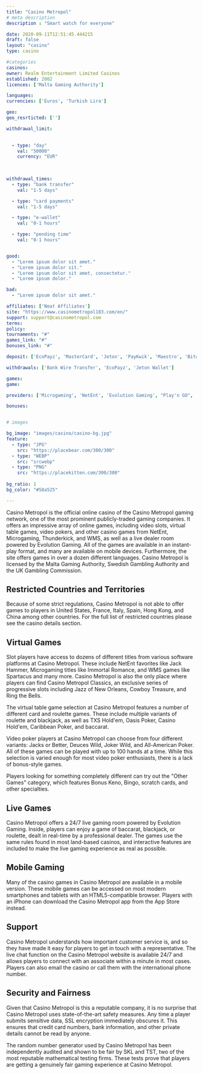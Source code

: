 ```yaml
---
title: "Casino Metropol"
# meta description
description : "Smart watch for everyone"

date: 2020-09-11T12:51:45.444215
draft: false
layout: "casino" 
type: casino

#categories
casinos: 
owner: Realm Entertainment Limited Casinos
established: 2002
licences: ['Malta Gaming Authority']

languages: 
currencies: ['Euros', 'Turkish Lira']

geo: 
geo_resrticted: ['']

withdrawal_limit:

  
  - type: "day"
    val: "50000"
    currency: "EUR"
  
  

withdrawal_times:
  - type: "bank transfer"
    val: "1-5 days"

  - type: "card payments"
    val: "1-5 days"

  - type: "e-wallet"
    val: "0-1 hours"

  - type: "pending time"
    val: "0-1 hours"


good:
  - "Lorem ipsum dolor sit amet."
  - "Lorem ipsum dolor sit."
  - "Lorem ipsum dolor sit amet, consectetur."
  - "Lorem ipsum dolor."

bad:
  - "Lorem ipsum dolor sit amet."

affiliates: ['Neat Affiliates']
site: "https://www.casinometropol183.com/en/"
support: support@casinometropol.com
terms:
policy:
tournaments: "#"
games_link: "#"
bonuses_link: "#"

deposit: ['EcoPayz', 'MasterCard', 'Jeton', 'PayKwik', 'Maestro', 'Bitcoin', 'Visa']

withdrawals: ['Bank Wire Transfer', 'EcoPayz', 'Jeton Wallet']

games: 
game:

providers: ['Microgaming', 'NetEnt', 'Evolution Gaming', "Play'n GO", 'NextGen Gaming', 'Genesis Gaming', 'Yggdrasil Gaming', 'Thunderkick', 'Elk Studios', 'Lightning Box', 'Playson', 'Big Time Gaming', '2 By 2 Gaming', 'Push Gaming', 'Red Tiger Gaming', 'Blueprint Gaming', 'Pragmatic Play', 'Quickspin', 'Portomaso Gaming']

bonuses:


# images

bg_image: "images/casino/casino-bg.jpg"  
feature:
  - type: "JPG" 
    src: "https://placebear.com/300/300"
  - type: "WEBP"
    src: "srcwebp"
  - type: "PNG"
    src: "https://placekitten.com/300/300"  
 
bg_ratio: 1 
bg_color: "#58a525"  

---
```


Casino Metropol is the official online casino of the Casino Metropol gaming network, one of the most prominent publicly-traded gaming companies. It offers an impressive array of online games, including video slots, virtual table games, video pokers, and other casino games from NetEnt, Microgaming, Thunderkick, and WMS, as well as a live dealer room powered by Evolution Gaming. All of the games are available in an instant-play format, and many are available on mobile devices. Furthermore, the site offers games in over a dozen different languages. Casino Metropol is licensed by the Malta Gaming Authority, Swedish Gambling Authority and the UK Gambling Commission.

## Restricted Countries and Territories
Because of some strict regulations, Casino Metropol is not able to offer games to players in United States, France, Italy, Spain, Hong Kong, and China among other countries. For the full list of restricted countries please see the casino details section.

## Virtual Games
Slot players have access to dozens of different titles from various software platforms at Casino Metropol. These include NetEnt favorites like Jack Hammer, Microgaming titles like Immortal Romance, and WMS games like Spartacus and many more. Casino Metropol is also the only place where players can find Casino Metropol Classics, an exclusive series of progressive slots including Jazz of New Orleans, Cowboy Treasure, and Ring the Bells.

The virtual table game selection at Casino Metropol features a number of different card and roulette games. These include multiple variants of roulette and blackjack, as well as TXS Hold'em, Oasis Poker, Casino Hold'em, Caribbean Poker, and baccarat.

Video poker players at Casino Metropol can choose from four different variants: Jacks or Better, Deuces Wild, Joker Wild, and All-American Poker. All of these games can be played with up to 100 hands at a time. While this selection is varied enough for most video poker enthusiasts, there is a lack of bonus-style games.

Players looking for something completely different can try out the "Other Games" category, which features Bonus Keno, Bingo, scratch cards, and other specialties.

## Live Games
Casino Metropol offers a 24/7 live gaming room powered by Evolution Gaming. Inside, players can enjoy a game of baccarat, blackjack, or roulette, dealt in real-time by a professional dealer. The games use the same rules found in most land-based casinos, and interactive features are included to make the live gaming experience as real as possible.

## Mobile Gaming
Many of the casino games in Casino Metropol are available in a mobile version. These mobile games can be accessed on most modern smartphones and tablets with an HTML5-compatible browser. Players with an iPhone can download the Casino Metropol app from the App Store instead.

## Support
Casino Metropol understands how important customer service is, and so they have made it easy for players to get in touch with a representative. The live chat function on the Casino Metropol website is available 24/7 and allows players to connect with an associate within a minute in most cases. Players can also email the casino or call them with the international phone number.

## Security and Fairness
Given that Casino Metropol is this a reputable company, it is no surprise that Casino Metropol uses state-of-the-art safety measures. Any time a player submits sensitive data, SSL encryption immediately obscures it. This ensures that credit card numbers, bank information, and other private details cannot be read by anyone.

The random number generator used by Casino Metropol has been independently audited and shown to be fair by SKL and TST, two of the most reputable mathematical testing firms. These tests prove that players are getting a genuinely fair gaming experience at Casino Metropol.
